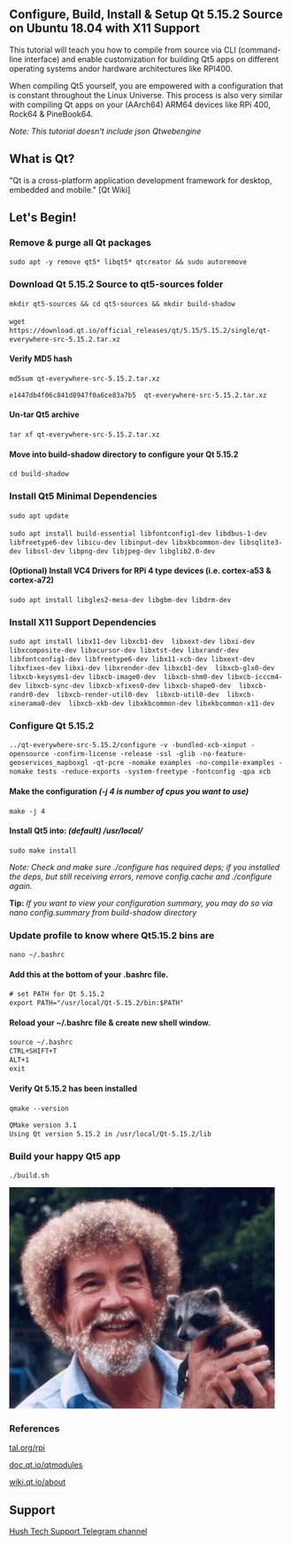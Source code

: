 ## Configure, Build, Install & Setup Qt 5.15.2 Source on Ubuntu 18.04 with X11 Support

This tutorial will teach you how to compile from source via CLI (command-line interface) and enable customization for building Qt5 apps on different operating systems andor hardware architectures like RPI400. 

When compiling Qt5 yourself, you are empowered with a configuration that is constant throughout the Linux Universe. This process is also very similar with compiling Qt apps on your (AArch64) ARM64 devices like RPi 400, Rock64 & PineBook64.

*Note: This tutorial doesn't include json Qtwebengine*

## What is Qt?
"Qt is a cross-platform application development framework for desktop, embedded and mobile." [Qt Wiki]

## Let's Begin!

### Remove & purge all Qt packages
```
sudo apt -y remove qt5* libqt5* qtcreator && sudo autoremove
```

### Download Qt 5.15.2 Source to qt5-sources folder
```
mkdir qt5-sources && cd qt5-sources && mkdir build-shadow

wget https://download.qt.io/official_releases/qt/5.15/5.15.2/single/qt-everywhere-src-5.15.2.tar.xz
```

#### Verify MD5 hash
```
md5sum qt-everywhere-src-5.15.2.tar.xz
```
```
e1447db4f06c841d8947f0a6ce83a7b5  qt-everywhere-src-5.15.2.tar.xz
```

#### Un-tar Qt5 archive
```
tar xf qt-everywhere-src-5.15.2.tar.xz
```

#### Move into build-shadow directory to configure your Qt 5.15.2
```
cd build-shadow
```

### Install Qt5 Minimal Dependencies
```
sudo apt update

sudo apt install build-essential libfontconfig1-dev libdbus-1-dev libfreetype6-dev libicu-dev libinput-dev libxkbcommon-dev libsqlite3-dev libssl-dev libpng-dev libjpeg-dev libglib2.0-dev
```

#### (Optional) Install VC4 Drivers for RPi 4 type devices (i.e. cortex-a53 & cortex-a72)
```
sudo apt install libgles2-mesa-dev libgbm-dev libdrm-dev
```
### Install X11 Support Dependencies
```
sudo apt install libx11-dev libxcb1-dev  libxext-dev libxi-dev libxcomposite-dev libxcursor-dev libxtst-dev libxrandr-dev libfontconfig1-dev libfreetype6-dev libx11-xcb-dev libxext-dev libxfixes-dev libxi-dev libxrender-dev libxcb1-dev  libxcb-glx0-dev  libxcb-keysyms1-dev libxcb-image0-dev  libxcb-shm0-dev libxcb-icccm4-dev libxcb-sync-dev libxcb-xfixes0-dev libxcb-shape0-dev  libxcb-randr0-dev  libxcb-render-util0-dev  libxcb-util0-dev  libxcb-xinerama0-dev  libxcb-xkb-dev libxkbcommon-dev libxkbcommon-x11-dev
```

### Configure Qt 5.15.2
```
../qt-everywhere-src-5.15.2/configure -v -bundled-xcb-xinput -opensource -confirm-license -release -ssl -glib -no-feature-geoservices_mapboxgl -qt-pcre -nomake examples -no-compile-examples -nomake tests -reduce-exports -system-freetype -fontconfig -qpa xcb
```
#### Make the configuration *(-j 4 is number of cpus you want to use)*
```
make -j 4
```

#### Install Qt5 into: *(default) /usr/local/*
```
sudo make install
```
*Note: Check and make sure ./configure has required deps; if you installed the deps, but still receiving errors, remove config.cache and ./configure again.*

**Tip:** *If you want to view your configuration summary, you may do so via nano config.summary from build-shadow directory*

### Update profile to know where Qt5.15.2 bins are
```
nano ~/.bashrc
```

#### Add this at the bottom of your .bashrc file.
```
# set PATH for Qt 5.15.2
export PATH="/usr/local/Qt-5.15.2/bin:$PATH"
```

#### Reload your ~/.bashrc file & create new shell window.
```
source ~/.bashrc
CTRL+SHIFT+T
ALT+1
exit
```
#### Verify Qt 5.15.2 has been installed
```
qmake --version
```

```
QMake version 3.1
Using Qt version 5.15.2 in /usr/local/Qt-5.15.2/lib
```

### Build your happy Qt5 app

```
./build.sh
```

![happy little apps](../images/bob-ross-happy.gif)

### References
[tal.org/rpi](https://www.tal.org/tutorials/building-qt-515-raspberry-pi)

[doc.qt.io/qtmodules](https://doc.qt.io/qt-5/qtmodules.html)

[wiki.qt.io/about](https://wiki.qt.io/About_Qt)

## Support
[Hush Tech Support Telegram channel](https://t.me/hush8support) 